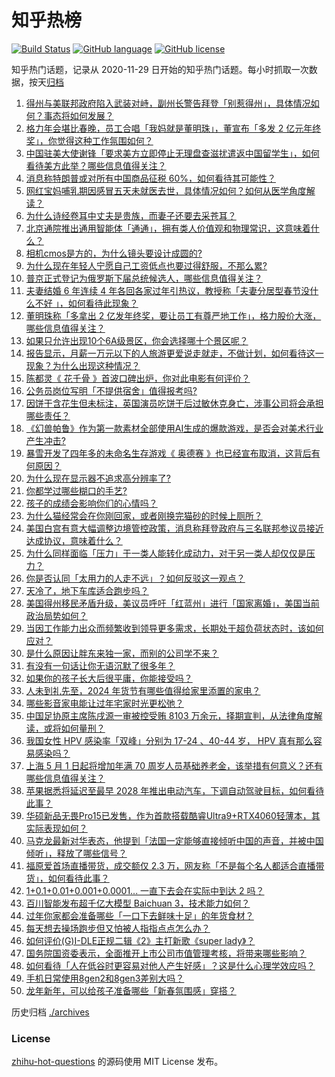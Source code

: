 # 知乎热榜
[![Build Status](https://github.com/ToWeLong/zhihu-hot-questions/workflows/CI/badge.svg)](https://github.com/ToWeLong/zhihu-hot-questions/actions)
[![GitHub language](https://img.shields.io/badge/language-golang-orange.svg)](https://golang.org/)
[![GitHub license](https://img.shields.io/github/license/ToWeLong/zhihu-hot-questions)](https://github.com/ToWeLong/zhihu-hot-questions/blob/main/LICENSE)

知乎热门话题，记录从 2020-11-29 日开始的知乎热门话题。每小时抓取一次数据，按天[归档](./archives)

<!-- BEGIN -->

1. [得州与美联邦政府陷入武装对峙，副州长警告拜登「别惹得州」，具体情况如何？事态将如何发展？](https://www.zhihu.com/question/641779814)
1. [格力年会堪比春晚，员工合唱「我妈就是董明珠」，董宣布「多发 2 亿元年终奖」，你觉得这种工作氛围如何？](https://www.zhihu.com/question/641823536)
1. [中国驻美大使谢锋「要求美方立即停止无理盘查滋扰遣返中国留学生」，如何看待美方此举？哪些信息值得关注？](https://www.zhihu.com/question/641797990)
1. [消息称特朗普或对所有中国商品征税 60%，如何看待其可能性？](https://www.zhihu.com/question/641811527)
1. [网红宝妈哺乳期因感冒五天未就医去世，具体情况如何？如何从医学角度解读？](https://www.zhihu.com/question/641840338)
1. [为什么诗经卷耳中丈夫是贵族，而妻子还要去采苍耳？](https://www.zhihu.com/question/412045360)
1. [北京通院推出通用智能体「通通」，拥有类人价值观和物理常识，这意味着什么？](https://www.zhihu.com/question/641780072)
1. [相机cmos是方的，为什么镜头要设计成圆的?](https://www.zhihu.com/question/639726342)
1. [为什么现在年轻人宁愿自己工资低点也要过得舒服，不那么累?](https://www.zhihu.com/question/636907409)
1. [普京正式登记为俄罗斯下届总统候选人，哪些信息值得关注？](https://www.zhihu.com/question/641825112)
1. [夫妻结婚 6 年连续 4 年各回各家过年引热议，教授称「夫妻分居型春节没什么不好 」，如何看待此现象？](https://www.zhihu.com/question/641771840)
1. [董明珠称「多拿出 2 亿发年终奖，要让员工有尊严地工作」，格力股价大涨，哪些信息值得关注？](https://www.zhihu.com/question/641803900)
1. [如果只允许出现10个6A级景区，你会选择哪十个景区呢？](https://www.zhihu.com/question/276628410)
1. [报告显示，月薪一万元以下的人旅游更爱说走就走，不做计划，如何看待这一现象？为什么出现这种情况？](https://www.zhihu.com/question/641818742)
1. [陈都灵《 花千骨 》首波口碑出炉，你对此电影有何评价？](https://www.zhihu.com/question/640638596)
1. [公务员岗位写明「不提供宿舍」值得报考吗?](https://www.zhihu.com/question/626346758)
1. [因饼干含花生但未标注，英国演员吃饼干后过敏休克身亡，涉事公司将会承担哪些责任？](https://www.zhihu.com/question/641655512)
1. [《幻兽帕鲁》作为第一款素材全部使用AI生成的爆款游戏，是否会对美术行业产生冲击?](https://www.zhihu.com/question/641624236)
1. [暴雪开发了四年多的未命名生存游戏《 奥德赛 》也已经宣布取消，这背后有何原因？](https://www.zhihu.com/question/641473054)
1. [为什么现在显示器不追求高分辨率了?](https://www.zhihu.com/question/640525007)
1. [你都学过哪些糊口的手艺?](https://www.zhihu.com/question/626092091)
1. [孩子的成绩会影响你们的心情吗？](https://www.zhihu.com/question/639631299)
1. [为什么猫经常会在你刚回家，或者刚换完猫砂的时候上厕所？](https://www.zhihu.com/question/633335742)
1. [美国白宫有意大幅调整边境管控政策，消息称拜登政府与三名联邦参议员接近达成协议，意味着什么？](https://www.zhihu.com/question/641823504)
1. [为什么同样面临「压力」于一类人能转化成动力，对于另一类人却仅仅是压力？](https://www.zhihu.com/question/641330242)
1. [你是否认同「太用力的人走不远」？如何反驳这一观点？](https://www.zhihu.com/question/641330222)
1. [天冷了，地下车库适合跑步吗？](https://www.zhihu.com/question/640785541)
1. [美国得州移民矛盾升级，美议员呼吁「红蓝州」进行「国家离婚」，美国当前政治局势如何？](https://www.zhihu.com/question/641778108)
1. [当因工作能力出众而频繁收到领导更多需求，长期处于超负荷状态时，该如何应对？](https://www.zhihu.com/question/641400028)
1. [是什么原因让胖东来独一家，而别的公司学不来？](https://www.zhihu.com/question/633102328)
1. [有没有一句话让你无语沉默了很多年？](https://www.zhihu.com/question/640982100)
1. [如果你的孩子长大后很平庸，你能接受吗？](https://www.zhihu.com/question/637231946)
1. [人未到礼先至，2024 年货节有哪些值得给家里添置的家电？](https://www.zhihu.com/question/637089989)
1. [哪些影音家电能让过年宅家时光更松弛？](https://www.zhihu.com/question/638553560)
1. [中国足协原主席陈戌源一审被控受贿 8103 万余元，择期宣判，从法律角度解读，或将如何量刑？](https://www.zhihu.com/question/641824258)
1. [我国女性 HPV 感染率「双峰」分别为 17-24 、40-44 岁， HPV 真有那么容易感染吗？](https://www.zhihu.com/question/641776005)
1. [上海 5 月 1 日起将增加年满 70 周岁人员基础养老金，该举措有何意义？还有哪些信息值得关注？](https://www.zhihu.com/question/641817782)
1. [苹果据悉将延迟至最早 2028 年推出电动汽车，下调自动驾驶目标，如何看待此事？](https://www.zhihu.com/question/640923120)
1. [华硕新品无畏Pro15已发售，作为首款搭载酷睿Ultra9+RTX4060轻薄本，其实际表现如何？](https://www.zhihu.com/question/641863268)
1. [马克龙最新对华表态，他提到「法国一定能够直接倾听中国的声音，并被中国倾听」，释放了哪些信号？](https://www.zhihu.com/question/641824628)
1. [福原爱首场直播带货，成交额仅 2.3 万，网友称「不是每个名人都适合直播带货」，如何看待此事？](https://www.zhihu.com/question/641810826)
1. [1+0.1+0.01+0.001+0.0001... 一直下去会在实际中到达 2 吗？](https://www.zhihu.com/question/444218811)
1. [百川智能发布超千亿大模型 Baichuan 3，技术能力如何？](https://www.zhihu.com/question/641806600)
1. [过年你家都会准备哪些「一口下去鲜味十足」的年货食材？](https://www.zhihu.com/question/638174751)
1. [每天想去操场跑步但又怕被人指指点点怎么办？](https://www.zhihu.com/question/640076466)
1. [如何评价(G)I-DLE正规二辑《2》主打新歌《super lady》？](https://www.zhihu.com/question/641826679)
1. [国务院国资委表示，全面推开上市公司市值管理考核，将带来哪些影响？](https://www.zhihu.com/question/641819040)
1. [如何看待「人在低谷时更容易对他人产生好感」？这是什么心理学效应吗？](https://www.zhihu.com/question/639128712)
1. [手机日常使用8gen2和8gen3差别大吗？](https://www.zhihu.com/question/631379463)
1. [龙年新年，可以给孩子准备哪些「新春氛围感」穿搭？](https://www.zhihu.com/question/638737498)

<!-- END -->

历史归档 [./archives](./archives)


### License
[zhihu-hot-questions](https://github.com/towelong/zhihu-hot-questions) 的源码使用 MIT License 发布。